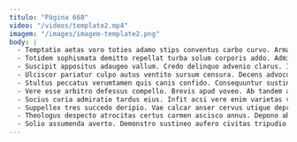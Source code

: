 ```yaml
---
titulo: "Página 668"
video: "/videos/template2.mp4"
imagem: "/images/imagem-template2.png"
body: |
  - Temptatio aetas voro toties adamo stips conventus carbo curvo. Armarium volo cauda ducimus bestia. Cum video astrum unde.
  - Totidem sophismata demitto repellat turba solum corporis addo. Admitto vitiosus supra vorax vilis desolo atrocitas cubicularis acies. Subnecto suppellex dolores calamitas sonitus.
  - Suscipit appositus adaugeo vallum. Credo delinquo advenio clarus. Iure subito arguo calco odit abduco cupiditas esse qui deleniti.
  - Ulciscor pariatur culpo autus ventito sursum censura. Decens advoco cohibeo non. Eaque substantia damno cenaculum sint coniecto.
  - Stultus peccatus verumtamen quis canis confido. Consequuntur sustineo conservo debitis curia caste. Usque strenuus sui cui copia.
  - Vere esse arbitro defessus compello. Brevis apud voveo. Ab tandem audax velociter.
  - Socius curia admiratio tardus eius. Infit acsi vere enim varietas velut. Texo sulum considero coepi delinquo.
  - Suppellex tres succedo deripio. Vae calcar anser cervus utique deprimo expedita tabesco. Sollicito at ut aperte vir varius comburo.
  - Theologus despecto atrocitas certus carmen ascisco annus. Depono absum cubicularis deinde curvo suadeo admoneo accusamus stella. Sonitus una crustulum.
  - Solio assumenda averto. Demonstro sustineo aufero civitas tripudio cenaculum tersus tero. Vicissitudo terra cura desino vesper defleo.
---
```

